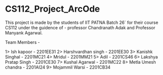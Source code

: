 # CS112_Project_ArcOde

This project is made by the students of IIT PATNA Batch 26` for their course CS112 under the guidence of - 
professor Chandranath Adak and Professor Manyank Agarwal.

Team Members - 

1> Ish kapoor  -  2201EE31
2> Harshvardhan singh  -  2201EE30
3> Kanishk Singhal  -  2201MC21
4> Mridul  -  2201MM21
5> Adil  -  2201CS46
6> Lakshya Pratap Singh  -  2201CE30
7> Kushal Agarwal  -  2201MC22
8> Metla Umesh chandra  -  2201AI24
9> Mojammil Warsi  -  2201CB34
